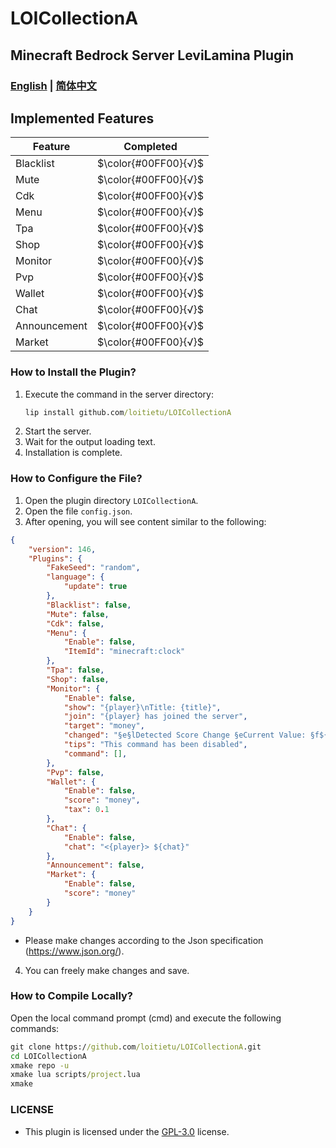 # LOICollectionA
## Minecraft Bedrock Server LeviLamina Plugin

### [English](README.md) | [简体中文](README.zh.md)

## Implemented Features
Feature | Completed
--- | :---:
Blacklist | $\color{#00FF00}{√}$
Mute | $\color{#00FF00}{√}$
Cdk | $\color{#00FF00}{√}$
Menu | $\color{#00FF00}{√}$
Tpa | $\color{#00FF00}{√}$
Shop | $\color{#00FF00}{√}$
Monitor | $\color{#00FF00}{√}$
Pvp | $\color{#00FF00}{√}$
Wallet | $\color{#00FF00}{√}$
Chat | $\color{#00FF00}{√}$
Announcement | $\color{#00FF00}{√}$
Market | $\color{#00FF00}{√}$

### How to Install the Plugin?
1. Execute the command in the server directory:
   ```cmd
   lip install github.com/loitietu/LOICollectionA
   ```
2. Start the server.
3. Wait for the output loading text.
4. Installation is complete.

### How to Configure the File?
1. Open the plugin directory `LOICollectionA`.
2. Open the file `config.json`.
3. After opening, you will see content similar to the following:
```json
{
    "version": 146,
    "Plugins": {
        "FakeSeed": "random",
        "language": {
            "update": true
        },
        "Blacklist": false,
        "Mute": false, 
        "Cdk": false,
        "Menu": {
            "Enable": false,
            "ItemId": "minecraft:clock" 
        },
        "Tpa": false,
        "Shop": false,
        "Monitor": {
            "Enable": false,
            "show": "{player}\nTitle: {title}",
            "join": "{player} has joined the server",
            "target": "money",
            "changed": "§e§lDetected Score Change §eCurrent Value: §f${GetScore}",
            "tips": "This command has been disabled",
            "command": [],
        },
        "Pvp": false,
        "Wallet": {
            "Enable": false,
            "score": "money",
            "tax": 0.1 
        },
        "Chat": {
            "Enable": false,
            "chat": "<{player}> ${chat}"
        },
        "Announcement": false,
        "Market": {
            "Enable": false,
            "score": "money"
        }
    }
}
```
- Please make changes according to the Json specification (https://www.json.org/).
4. You can freely make changes and save.

### How to Compile Locally?
Open the local command prompt (cmd) and execute the following commands:
```cmd
git clone https://github.com/loitietu/LOICollectionA.git
cd LOICollectionA
xmake repo -u
xmake lua scripts/project.lua
xmake
```

### LICENSE
- This plugin is licensed under the [GPL-3.0](LICENSE) license.